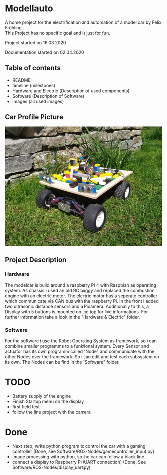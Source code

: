 # Modellauto
A home project for the electrification and automation of a model car by Felix Fröhling <br />
This Project has no specific goal and is just for fun.

Project started on 16.03.2020

Documentation started on 02.04.2020


## Table of contents
- README
- timeline (milestones)
- Hardware and Electric (Description of used components)
- Software (Description of Software)
- images (all used images)


## Car Profile Picture
<img src="/images/car_outdoor_08.05_2.jpg" width="600">

## Project Description
### Hardware
The modelcar is build around a raspberry Pi 4 with Raspbian as operating system.
As chassis i used an old RC buggy and replaced the combustion engine with an electric motor.
The electric motor has a seperate controller which communicate via CAN bus with the raspberry Pi.
In the front i added two ultrasonic distance sensors and a Picamera.
Additionally to this, a Display with 5 buttons is mounted on the top for live informations.
For further information take a look in the "Hardware & Electric" folder.
### Software
For the software i use the Robot Operating System as framework, so i can combine smaller programms to a funktional system.
Every Sensor and actuator has its own programm called "Node" and communicate with the other Nodes over the framework.
So i can edit and test each subsystem on its own. The Nodes can be find in the "Software" folder.

# TODO
- Battery supply of the engine
- Finish Startup menu on the display
- first field test
- follow the line project with the camera

# Done
- Next step, write python program to control the car with a gaming controller (Done, see Software/ROS-Nodes/gamecontroller_input.py)
- Image processing with python, so the car can follow a black line
- connect a display to Raspberry Pi (UART connection) (Done, See Software/ROS-Nodes/display_uart.py)
